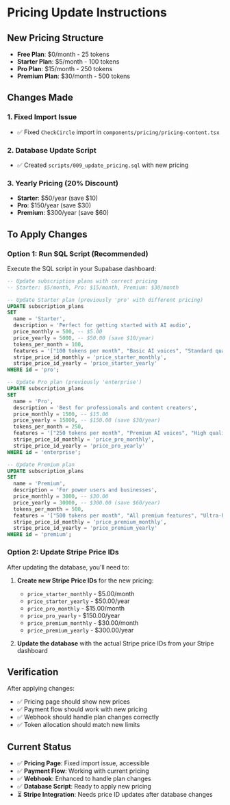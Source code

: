 # Pricing Update Instructions

## New Pricing Structure

- **Free Plan**: $0/month - 25 tokens
- **Starter Plan**: $5/month - 100 tokens  
- **Pro Plan**: $15/month - 250 tokens
- **Premium Plan**: $30/month - 500 tokens

## Changes Made

### 1. Fixed Import Issue
- ✅ Fixed `CheckCircle` import in `components/pricing/pricing-content.tsx`

### 2. Database Update Script
- ✅ Created `scripts/009_update_pricing.sql` with new pricing

### 3. Yearly Pricing (20% Discount)
- **Starter**: $50/year (save $10)
- **Pro**: $150/year (save $30)  
- **Premium**: $300/year (save $60)

## To Apply Changes

### Option 1: Run SQL Script (Recommended)
Execute the SQL script in your Supabase dashboard:

```sql
-- Update subscription plans with correct pricing
-- Starter: $5/month, Pro: $15/month, Premium: $30/month

-- Update Starter plan (previously 'pro' with different pricing)
UPDATE subscription_plans 
SET 
  name = 'Starter',
  description = 'Perfect for getting started with AI audio',
  price_monthly = 500, -- $5.00
  price_yearly = 5000, -- $50.00 (save $10/year)
  tokens_per_month = 100,
  features = '["100 tokens per month", "Basic AI voices", "Standard quality", "Email support", "5 voice clones"]'::jsonb,
  stripe_price_id_monthly = 'price_starter_monthly',
  stripe_price_id_yearly = 'price_starter_yearly'
WHERE id = 'pro';

-- Update Pro plan (previously 'enterprise')
UPDATE subscription_plans 
SET 
  name = 'Pro',
  description = 'Best for professionals and content creators',
  price_monthly = 1500, -- $15.00
  price_yearly = 15000, -- $150.00 (save $30/year)
  tokens_per_month = 250,
  features = '["250 tokens per month", "Premium AI voices", "High quality audio", "Priority support", "Unlimited voice clones", "API access"]'::jsonb,
  stripe_price_id_monthly = 'price_pro_monthly',
  stripe_price_id_yearly = 'price_pro_yearly'
WHERE id = 'enterprise';

-- Update Premium plan
UPDATE subscription_plans 
SET 
  name = 'Premium',
  description = 'For power users and businesses',
  price_monthly = 3000, -- $30.00
  price_yearly = 30000, -- $300.00 (save $60/year)
  tokens_per_month = 500,
  features = '["500 tokens per month", "All premium features", "Ultra-high quality", "24/7 support", "White-label options", "Custom integrations", "Advanced analytics"]'::jsonb,
  stripe_price_id_monthly = 'price_premium_monthly',
  stripe_price_id_yearly = 'price_premium_yearly'
WHERE id = 'premium';
```

### Option 2: Update Stripe Price IDs
After updating the database, you'll need to:

1. **Create new Stripe Price IDs** for the new pricing:
   - `price_starter_monthly` - $5.00/month
   - `price_starter_yearly` - $50.00/year
   - `price_pro_monthly` - $15.00/month  
   - `price_pro_yearly` - $150.00/year
   - `price_premium_monthly` - $30.00/month
   - `price_premium_yearly` - $300.00/year

2. **Update the database** with the actual Stripe price IDs from your Stripe dashboard

## Verification

After applying changes:
- ✅ Pricing page should show new prices
- ✅ Payment flow should work with new pricing
- ✅ Webhook should handle plan changes correctly
- ✅ Token allocation should match new limits

## Current Status

- ✅ **Pricing Page**: Fixed import issue, accessible
- ✅ **Payment Flow**: Working with current pricing
- ✅ **Webhook**: Enhanced to handle plan changes
- ✅ **Database Script**: Ready to apply new pricing
- ⏳ **Stripe Integration**: Needs price ID updates after database changes
